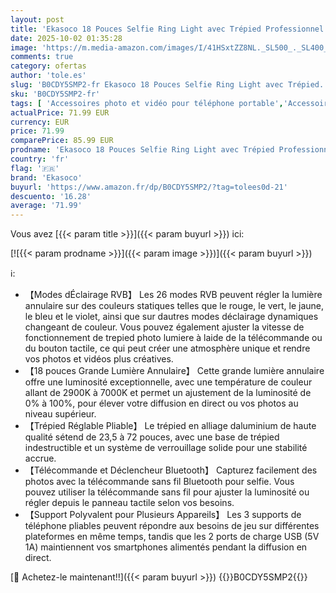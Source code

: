 ```yaml
---
layout: post
title: 'Ekasoco 18 Pouces Selfie Ring Light avec Trépied Professionnel  Anneau Lumineux 26 Modes RVB  2700K-7000K  pour Selfie  Streaming en Direct  Youtube Tiktok Vidéo  Maquillage'
date: 2025-10-02 01:35:28
image: 'https://m.media-amazon.com/images/I/41HSxtZZ8NL._SL500_._SL400_.jpg'
comments: true
category: ofertas
author: 'tole.es'
slug: 'B0CDY5SMP2-fr Ekasoco 18 Pouces Selfie Ring Light avec Trépied...'
sku: 'B0CDY5SMP2-fr'
tags: [ 'Accessoires photo et vidéo pour téléphone portable','Accessoires téléphones portables','Flashs externes et éclairage à selfie pour téléphone portable','High-Tech','Lampes à selfie pour téléphone portable','Téléphones portables et accessoires','ekasoco','🇫🇷', ]
actualPrice: 71.99 EUR
currency: EUR
price: 71.99
comparePrice: 85.99 EUR
prodname: 'Ekasoco 18 Pouces Selfie Ring Light avec Trépied Professionnel  Anneau Lumineux 26 Modes RVB  2700K-7000K  pour Selfie  Streaming en Direct  Youtube Tiktok Vidéo  Maquillage'
country: 'fr'
flag: '🇫🇷'
brand: 'Ekasoco'
buyurl: 'https://www.amazon.fr/dp/B0CDY5SMP2/?tag=tolees0d-21'
descuento: '16.28'
average: '71.99'
---
```


Vous avez [{{< param title >}}]({{< param buyurl >}}) ici:

[![{{< param prodname >}}]({{< param image >}})]({{< param buyurl >}})

ℹ️:

- 【Modes dÉclairage RVB】 Les 26 modes RVB peuvent régler la lumière annulaire sur des couleurs statiques telles que le rouge, le vert, le jaune, le bleu et le violet, ainsi que sur dautres modes déclairage dynamiques changeant de couleur. Vous pouvez également ajuster la vitesse de fonctionnement de trepied photo lumiere à laide de la télécommande ou du bouton tactile, ce qui peut créer une atmosphère unique et rendre vos photos et vidéos plus créatives.
- 【18 pouces Grande Lumière Annulaire】 Cette grande lumière annulaire offre une luminosité exceptionnelle, avec une température de couleur allant de 2900K à 7000K et permet un ajustement de la luminosité de 0% à 100%, pour élever votre diffusion en direct ou vos photos au niveau supérieur.
- 【Trépied Réglable Pliable】 Le trépied en alliage daluminium de haute qualité sétend de 23,5 à 72 pouces, avec une base de trépied indestructible et un système de verrouillage solide pour une stabilité accrue.
- 【Télécommande et Déclencheur Bluetooth】 Capturez facilement des photos avec la télécommande sans fil Bluetooth pour selfie. Vous pouvez utiliser la télécommande sans fil pour ajuster la luminosité ou régler depuis le panneau tactile selon vos besoins.
- 【Support Polyvalent pour Plusieurs Appareils】 Les 3 supports de téléphone pliables peuvent répondre aux besoins de jeu sur différentes plateformes en même temps, tandis que les 2 ports de charge USB (5V 1A) maintiennent vos smartphones alimentés pendant la diffusion en direct.

[🛒 Achetez-le maintenant!!]({{< param buyurl >}})
{{<world>}}B0CDY5SMP2{{</world>}}
